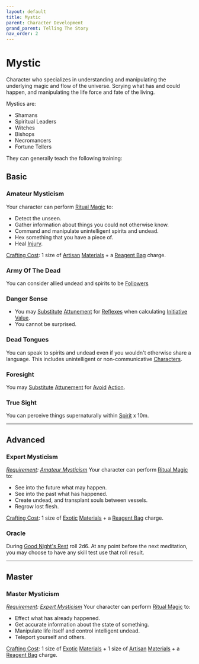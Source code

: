 ```yaml
---
layout: default
title: Mystic
parent: Character Development
grand_parent: Telling The Story
nav_order: 2
---
```

# Mystic
Character who specializes in understanding and manipulating the underlying magic and flow of the universe. Scrying what has and could happen, and manipulating the life force and fate of the living.

Mystics are: 
* Shamans
* Spiritual Leaders
* Witches
* Bishops
* Necromancers
* Fortune Tellers

They can generally teach the following training:

## Basic

### Amateur Mysticism
Your character can perform [Ritual Magic](Magic#Ritual%20Magic) to:
* Detect the unseen.
* Gather information about things you could not otherwise know.
* Command and manipulate unintelligent spirits and undead.
* Hex something that you have a piece of.
* Heal [Injury](Core/Injury).

 [Crafting Cost](Core/Terminology#Crafting%20Cost): 1 size of [Artisan](Materials#Artisan) [Materials](Materials) + a [Reagent Bag](Example-Gear#Reagent%20Bag) charge.

### Army Of The Dead
You can consider allied undead and spirits to be [Followers](Core/Terminology#Follower)

### Danger Sense
* You may [Substitute](Core/Terminology#Substitute) [Attunement](Core/Spirit#Attunement) for [Reflexes](Core/Agility#Reflexes) when calculating [Initiative Value](Core/Combat#Initiative%20Value). 
* You cannot be surprised.

### Dead Tongues
You can speak to spirits and undead even if you wouldn't otherwise share a language. This includes unintelligent or non-communicative [Characters](Core/Terminology#Character).

### Foresight
You may [Substitute](Core/Terminology#Substitute) [Attunement](Core/Spirit#Attunement) for [Avoid](Core/Reacting#Avoid) [Action](Core/Terminology#Action).

### True Sight
You can perceive things supernaturally within [Spirit](Core/Spirit) x 10m.


---

## Advanced

### Expert Mysticism
*[Requirement](Core/Terminology#Requirement): [Amateur Mysticism](#Amateur%20Mysticism)*
Your character can perform [Ritual Magic](Magic#Ritual%20Magic) to:
* See into the future what may happen.
* See into the past what has happened.
* Create undead, and transplant souls between vessels.
* Regrow lost flesh.

 [Crafting Cost](Core/Terminology#Crafting%20Cost): 1 size of [Exotic](Materials#Exotic) [Materials](Materials) + a [Reagent Bag](Example-Gear#Reagent%20Bag) charge.

### Oracle
During [Good Night's Rest](Activities#Good%20Night's%20Rest) roll 2d6. At any point before the next meditation, you may choose to have any skill test use that roll result.

---

## Master

### Master Mysticism
*[Requirement](Core/Terminology#Requirement): [Expert Mysticism](#Expert%20Mysticism)*
Your character can perform [Ritual Magic](Magic#Ritual%20Magic) to:
* Effect what has already happened.
* Get accurate information about the state of something.
* Manipulate life itself and control intelligent undead.
* Teleport yourself and others.

 [Crafting Cost](Core/Terminology#Crafting%20Cost): 1 size of [Exotic](Materials#Exotic) [Materials](Materials) + 1 size of [Artisan](Materials#Artisan) [Materials](Materials) + a [Reagent Bag](Example-Gear#Reagent%20Bag) charge.
